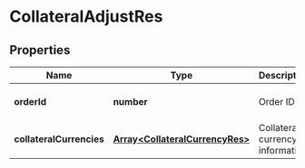 # CollateralAdjustRes

## Properties

Name | Type | Description | Notes
------------ | ------------- | ------------- | -------------
**orderId** | **number** | Order ID | [optional] [default to undefined]
**collateralCurrencies** | [**Array&lt;CollateralCurrencyRes&gt;**](CollateralCurrencyRes.md) | Collateral currency information | [optional] [default to undefined]

